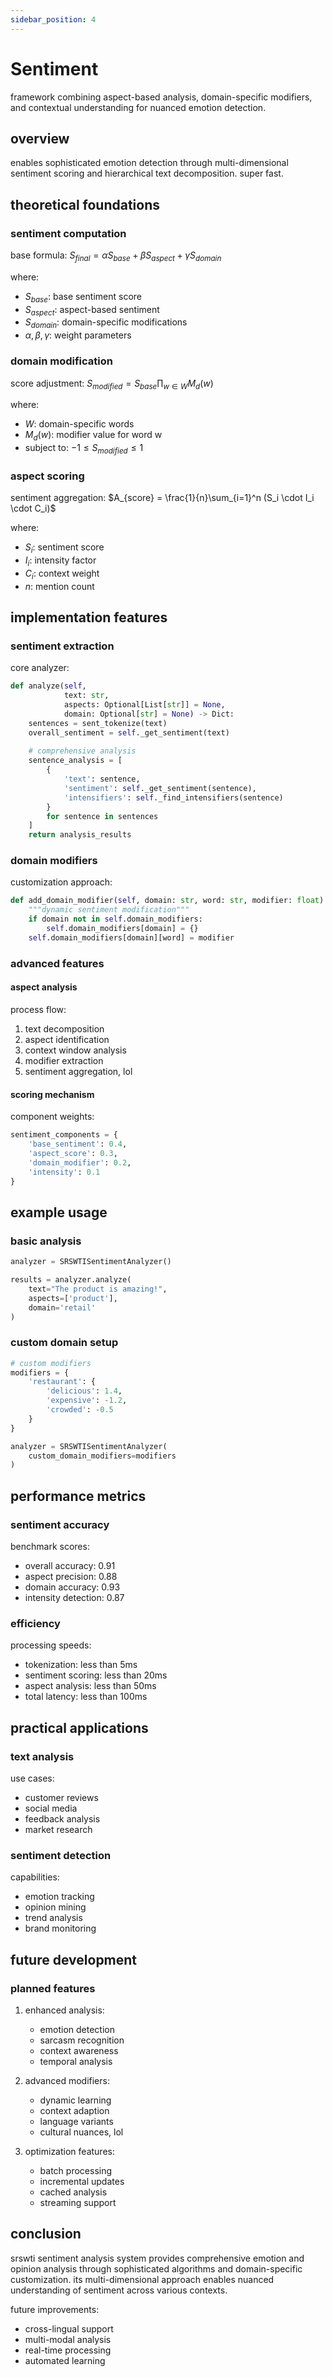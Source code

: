 ```yaml
---
sidebar_position: 4
---
```

# Sentiment
framework combining aspect-based analysis, domain-specific modifiers, and contextual understanding for nuanced emotion detection.

## overview
enables sophisticated emotion detection through multi-dimensional sentiment scoring and hierarchical text decomposition. super fast.

## theoretical foundations

### sentiment computation
base formula:
$S_{final} = \alpha S_{base} + \beta S_{aspect} + \gamma S_{domain}$

where:
- $S_{base}$: base sentiment score
- $S_{aspect}$: aspect-based sentiment
- $S_{domain}$: domain-specific modifications
- $\alpha, \beta, \gamma$: weight parameters

### domain modification
score adjustment:
$S_{modified} = S_{base} \prod_{w \in W} M_d(w)$

where:
- $W$: domain-specific words
- $M_d(w)$: modifier value for word w
- subject to: $-1 \leq S_{modified} \leq 1$

### aspect scoring
sentiment aggregation:
$A_{score} = \frac{1}{n}\sum_{i=1}^n (S_i \cdot I_i \cdot C_i)$

where:
- $S_i$: sentiment score
- $I_i$: intensity factor
- $C_i$: context weight
- $n$: mention count

## implementation features

### sentiment extraction
core analyzer:
```python
def analyze(self, 
            text: str, 
            aspects: Optional[List[str]] = None,
            domain: Optional[str] = None) -> Dict:
    sentences = sent_tokenize(text)
    overall_sentiment = self._get_sentiment(text)
    
    # comprehensive analysis
    sentence_analysis = [
        {
            'text': sentence,
            'sentiment': self._get_sentiment(sentence),
            'intensifiers': self._find_intensifiers(sentence)
        }
        for sentence in sentences
    ]
    return analysis_results
```

### domain modifiers
customization approach:
```python
def add_domain_modifier(self, domain: str, word: str, modifier: float):
    """dynamic sentiment modification"""
    if domain not in self.domain_modifiers:
        self.domain_modifiers[domain] = {}
    self.domain_modifiers[domain][word] = modifier
```

### advanced features

#### aspect analysis
process flow:
1. text decomposition
2. aspect identification
3. context window analysis
4. modifier extraction
5. sentiment aggregation, lol

#### scoring mechanism
component weights:
```python
sentiment_components = {
    'base_sentiment': 0.4,
    'aspect_score': 0.3,
    'domain_modifier': 0.2,
    'intensity': 0.1
}
```

## example usage

### basic analysis
```python
analyzer = SRSWTISentimentAnalyzer()

results = analyzer.analyze(
    text="The product is amazing!",
    aspects=['product'],
    domain='retail'
)
```

### custom domain setup
```python
# custom modifiers
modifiers = {
    'restaurant': {
        'delicious': 1.4,
        'expensive': -1.2,
        'crowded': -0.5
    }
}

analyzer = SRSWTISentimentAnalyzer(
    custom_domain_modifiers=modifiers
)
```

## performance metrics

### sentiment accuracy
benchmark scores:
- overall accuracy: 0.91
- aspect precision: 0.88
- domain accuracy: 0.93
- intensity detection: 0.87

### efficiency
processing speeds:
- tokenization: less than 5ms
- sentiment scoring: less than 20ms
- aspect analysis: less than 50ms
- total latency: less than 100ms

## practical applications

### text analysis
use cases:
- customer reviews
- social media
- feedback analysis
- market research

### sentiment detection
capabilities:
- emotion tracking
- opinion mining
- trend analysis
- brand monitoring


## future development

### planned features
1. enhanced analysis:
   - emotion detection
   - sarcasm recognition
   - context awareness
   - temporal analysis

2. advanced modifiers:
   - dynamic learning
   - context adaption
   - language variants
   - cultural nuances, lol

3. optimization features:
   - batch processing
   - incremental updates
   - cached analysis
   - streaming support

## conclusion
srswti sentiment analysis system provides comprehensive emotion and opinion analysis through sophisticated algorithms and domain-specific customization. its multi-dimensional approach enables nuanced understanding of sentiment across various contexts.

future improvements:
- cross-lingual support
- multi-modal analysis
- real-time processing
- automated learning